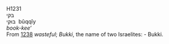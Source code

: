 <body>
  <p>H1231<br>  בּקּי  <br> בּוּקִּי  ‎  bûqqı̂y  <br><i>book-kee‘ </i><br>From <a href="h1238.htm">1238</a>  <i>wasteful</i>; <i>Bukki</i>, the name of two Israelites: - Bukki.<br></p>
 </body>